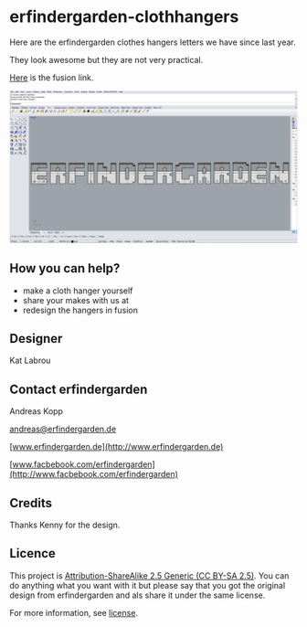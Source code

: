 # erfindergarden-clothhangers
Here are the erfindergarden clothes hangers letters we have since last year.

They look awesome but they are not very practical.

 [Here](http://a360.co/2oLoTly) is the fusion link.

![](tag_hanger.png)


## How you can help?

* make a cloth hanger yourself
* share your makes with us at 
* redesign the hangers in fusion 

## Designer


Kat Labrou

## Contact erfindergarden

Andreas Kopp

[andreas@erfindergarden.de](mailto:andreas@erfindergarden.de)

[www.erfindergarden.de](http://www.erfindergarden.de)

[www.facbebook.com/erfindergarden](http://www.facbebook.com/erfindergarden)


## Credits
 
Thanks Kenny for the design. 

## Licence

This project is [Attribution-ShareAlike 2.5 Generic (CC BY-SA 2.5)](https://creativecommons.org/licenses/by-sa/2.5/). You can do anything what you want with it but please say that you got the original design from erfindergarden and als share it under the same license. 

For more information, see [license](license.md). 